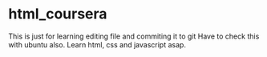 # html_coursera

This is just for learning editing file and commiting it to git
Have to check this with ubuntu also.
Learn html, css and javascript asap.
